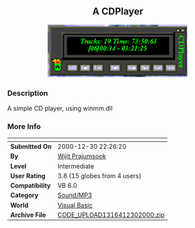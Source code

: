 ﻿<div align="center">

## A CDPlayer

<img src="PIC20001230443599972.gif">
</div>

### Description

A simple CD player, using winmm.dll
 
### More Info
 


<span>             |<span>
---                |---
**Submitted On**   |2000-12-30 22:26:20
**By**             |[Wijit Prajumsook](https://github.com/Planet-Source-Code/PSCIndex/blob/master/ByAuthor/wijit-prajumsook.md)
**Level**          |Intermediate
**User Rating**    |3.8 (15 globes from 4 users)
**Compatibility**  |VB 6\.0
**Category**       |[Sound/MP3](https://github.com/Planet-Source-Code/PSCIndex/blob/master/ByCategory/sound-mp3__1-45.md)
**World**          |[Visual Basic](https://github.com/Planet-Source-Code/PSCIndex/blob/master/ByWorld/visual-basic.md)
**Archive File**   |[CODE\_UPLOAD1316412302000\.zip](https://github.com/Planet-Source-Code/wijit-prajumsook-a-cdplayer__1-13946/archive/master.zip)








